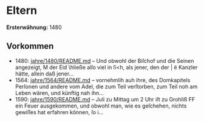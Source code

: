 # Eltern

**Ersterwähnung:** 1480

## Vorkommen
- 1480: [jahre/1480/README.md](../jahre/1480/README.md) – Und obwohl der Biſchof und die Seinen angezeigt,
M der Eid \hließe alſo viel in ſi<h, als jener, den der |
ë Kanzler hätte, allein daß jener...
- 1564: [jahre/1564/README.md](../jahre/1564/README.md) – vornehmlih auh ihre, des
Domkapitels Perſonen und andere vom Adel, die zum
Teil verſtorben, zum Teil noh am Leben wären, und künftig
nah ihn...
- 1590: [jahre/1590/README.md](../jahre/1590/README.md) – Juli zu Mittag um 2 Uhr iſt zu Grohliß FF
ein Feuer ausgekommen, und obwohl man, wie es geſchehen,
nichts gewiſſes hat erfahren können, ſo i...

